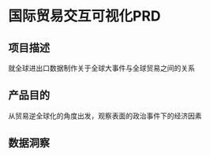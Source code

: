# 国际贸易交互可视化PRD
## 项目描述
就全球进出口数据制作关于全球大事件与全球贸易之间的关系
## 产品目的
从贸易逆全球化的角度出发，观察表面的政治事件下的经济因素
## 数据洞察

## 
